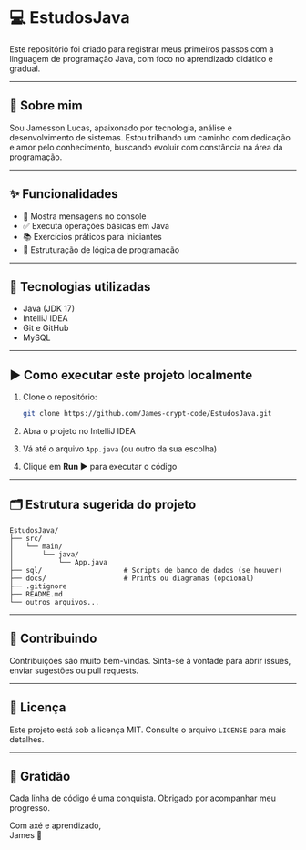 # 💻 EstudosJava

Este repositório foi criado para registrar meus primeiros passos com a linguagem de programação Java, com foco no aprendizado didático e gradual.

---

## 📌 Sobre mim

Sou Jamesson Lucas, apaixonado por tecnologia, análise e desenvolvimento de sistemas. Estou trilhando um caminho com dedicação e amor pelo conhecimento, buscando evoluir com constância na área da programação.

---

## ✨ Funcionalidades

- 📌 Mostra mensagens no console
- ✅ Executa operações básicas em Java
- 📚 Exercícios práticos para iniciantes
- 🧠 Estruturação de lógica de programação

---

## 🚀 Tecnologias utilizadas

- Java (JDK 17)
- IntelliJ IDEA
- Git e GitHub
- MySQL

---

## ▶️ Como executar este projeto localmente

1. Clone o repositório:
   ```bash
   git clone https://github.com/James-crypt-code/EstudosJava.git
   ```

2. Abra o projeto no IntelliJ IDEA
3. Vá até o arquivo `App.java` (ou outro da sua escolha)
4. Clique em **Run ▶️** para executar o código

---

## 🗂️ Estrutura sugerida do projeto

```
EstudosJava/
├── src/
│   └── main/
│       └── java/
│           └── App.java
├── sql/                    # Scripts de banco de dados (se houver)
├── docs/                   # Prints ou diagramas (opcional)
├── .gitignore
├── README.md
└── outros arquivos...
```

---

## 🤝 Contribuindo

Contribuições são muito bem-vindas. Sinta-se à vontade para abrir issues, enviar sugestões ou pull requests.

---

## 📄 Licença

Este projeto está sob a licença MIT. Consulte o arquivo `LICENSE` para mais detalhes.

---

## 🙏 Gratidão

Cada linha de código é uma conquista. Obrigado por acompanhar meu progresso.

Com axé e aprendizado,  
James 💫

